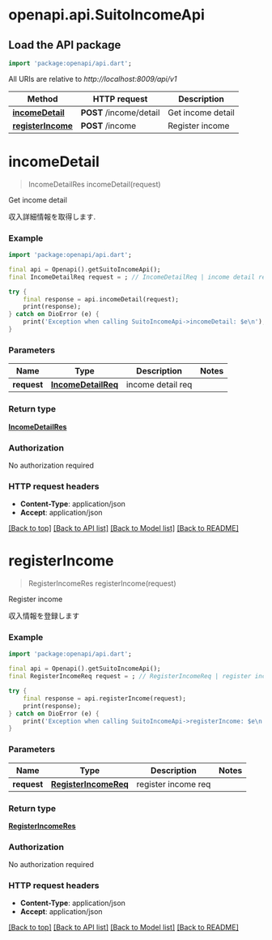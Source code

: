 # openapi.api.SuitoIncomeApi

## Load the API package
```dart
import 'package:openapi/api.dart';
```

All URIs are relative to *http://localhost:8009/api/v1*

Method | HTTP request | Description
------------- | ------------- | -------------
[**incomeDetail**](SuitoIncomeApi.md#incomedetail) | **POST** /income/detail | Get income detail
[**registerIncome**](SuitoIncomeApi.md#registerincome) | **POST** /income | Register income


# **incomeDetail**
> IncomeDetailRes incomeDetail(request)

Get income detail

収入詳細情報を取得します.

### Example
```dart
import 'package:openapi/api.dart';

final api = Openapi().getSuitoIncomeApi();
final IncomeDetailReq request = ; // IncomeDetailReq | income detail req

try {
    final response = api.incomeDetail(request);
    print(response);
} catch on DioError (e) {
    print('Exception when calling SuitoIncomeApi->incomeDetail: $e\n');
}
```

### Parameters

Name | Type | Description  | Notes
------------- | ------------- | ------------- | -------------
 **request** | [**IncomeDetailReq**](IncomeDetailReq.md)| income detail req | 

### Return type

[**IncomeDetailRes**](IncomeDetailRes.md)

### Authorization

No authorization required

### HTTP request headers

 - **Content-Type**: application/json
 - **Accept**: application/json

[[Back to top]](#) [[Back to API list]](../README.md#documentation-for-api-endpoints) [[Back to Model list]](../README.md#documentation-for-models) [[Back to README]](../README.md)

# **registerIncome**
> RegisterIncomeRes registerIncome(request)

Register income

収入情報を登録します

### Example
```dart
import 'package:openapi/api.dart';

final api = Openapi().getSuitoIncomeApi();
final RegisterIncomeReq request = ; // RegisterIncomeReq | register income req

try {
    final response = api.registerIncome(request);
    print(response);
} catch on DioError (e) {
    print('Exception when calling SuitoIncomeApi->registerIncome: $e\n');
}
```

### Parameters

Name | Type | Description  | Notes
------------- | ------------- | ------------- | -------------
 **request** | [**RegisterIncomeReq**](RegisterIncomeReq.md)| register income req | 

### Return type

[**RegisterIncomeRes**](RegisterIncomeRes.md)

### Authorization

No authorization required

### HTTP request headers

 - **Content-Type**: application/json
 - **Accept**: application/json

[[Back to top]](#) [[Back to API list]](../README.md#documentation-for-api-endpoints) [[Back to Model list]](../README.md#documentation-for-models) [[Back to README]](../README.md)

